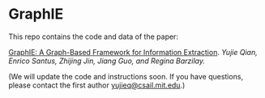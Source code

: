 # GraphIE

This repo contains the code and data of the paper:

[GraphIE: A Graph-Based Framework for Information Extraction](https://arxiv.org/abs/1810.13083). _Yujie Qian, Enrico Santus, Zhijing Jin, Jiang Guo, and Regina Barzilay._

(We will update the code and instructions soon. If you have questions, please contact the first author yujieq@csail.mit.edu.)
